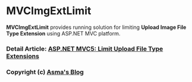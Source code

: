 # MVCImgExtLimit
**MVCImgExtLimit** provides running solution for limiting **Upload Image File Type Extension** using ASP.NET MVC platform.

### Detail Article: [ASP.NET MVC5: Limit Upload File Type Extensions](https://bit.ly/2A8Jx5D)

### Copyright (c) [Asma's Blog](https://www.asmak9.com/)
